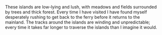These islands are low-lying and lush, with meadows and fields surrounded by trees and thick forest. Every time I have visited I have found myself desperately rushing to get back to the ferry before it returns to the mainland. The tracks around the islands are winding and unpredictable; every time it takes far longer to traverse the islands than I imagine it would.
